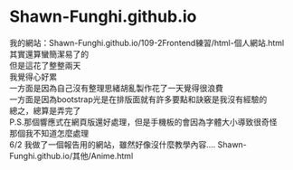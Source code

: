 # Shawn-Funghi.github.io
我的網站：Shawn-Funghi.github.io/109-2Frontend練習/html-個人網站.html  
其實還算蠻簡潔易了的  
但是這花了整整兩天  
我覺得心好累  
一方面是因為自己沒有整理思緒胡亂製作花了一天覺得很浪費  
一方面是因為bootstrap光是在排版面就有許多要點和訣竅是我沒有經驗的  
總之，總算是弄完了   
P.S.那個響應式在網頁版還好處理，但是手機板的會因為字體大小導致很奇怪  
那個我不知道怎麼處理  
6/2
我做了一個報告用的網站，雖然好像沒什麼教學內容....
Shawn-Funghi.github.io/其他/Anime.html
